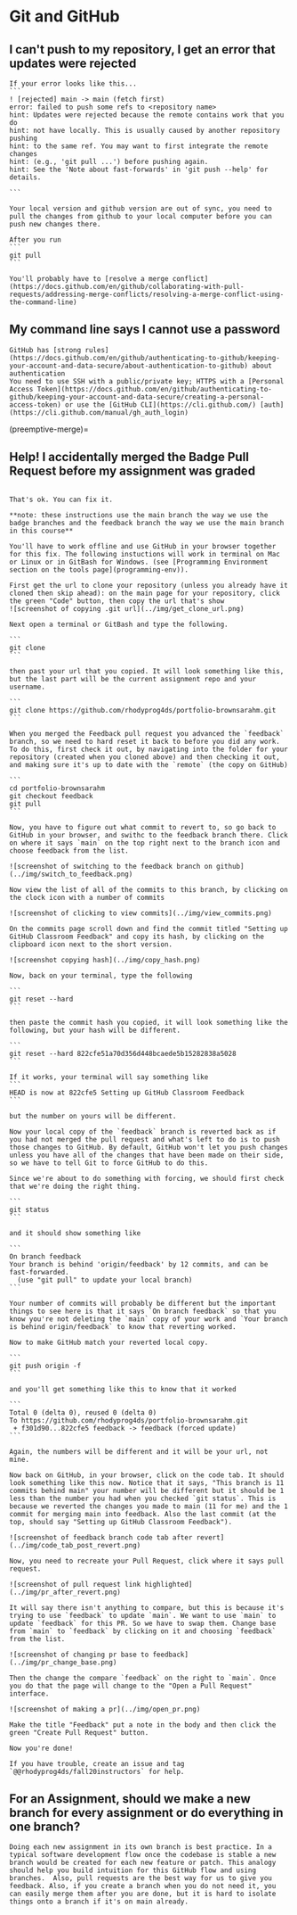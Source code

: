 # Git and GitHub


<!--
````{toggle}

````
 -->
## I can't push to my repository, I get an error that updates were rejected
````{toggle}
If your error looks like this...
```
! [rejected] main -> main (fetch first)
error: failed to push some refs to <repository name>
hint: Updates were rejected because the remote contains work that you do
hint: not have locally. This is usually caused by another repository pushing
hint: to the same ref. You may want to first integrate the remote changes
hint: (e.g., 'git pull ...') before pushing again.
hint: See the 'Note about fast-forwards' in 'git push --help' for details.

```

Your local version and github version are out of sync, you need to pull the changes from github to your local computer before you can push new changes there.  

After you run
```
git pull
```

You'll probably have to [resolve a merge conflict](https://docs.github.com/en/github/collaborating-with-pull-requests/addressing-merge-conflicts/resolving-a-merge-conflict-using-the-command-line)
````





## My command line says I cannot use a password
````{toggle}
GitHub has [strong rules](https://docs.github.com/en/github/authenticating-to-github/keeping-your-account-and-data-secure/about-authentication-to-github) about authentication
You need to use SSH with a public/private key; HTTPS with a [Personal Access Token](https://docs.github.com/en/github/authenticating-to-github/keeping-your-account-and-data-secure/creating-a-personal-access-token) or use the [GitHub CLI](https://cli.github.com/) [auth](https://cli.github.com/manual/gh_auth_login)

````

<!-- ### My .ipynb file isn't showing in the staging area or didn't push
````{toggle}
.ipynb files are json that include all of the output, including tables as html and plots as svg, so, unlike plain code files, they don't play well with
version control.  

Your portfolio has `*/*.ipynb` in the `.gitignore` file, so that these files do
not end up in your repository.  Instead, you'll convert your notebooks to
[Myst Markdown](https://myst-parser.readthedocs.io/en/latest/) with
[jupytext](https://jupytext.readthedocs.io/) via a
[precommit hook](https://jupytext.readthedocs.io/en/latest/using-pre-commit.html).

Your portfolio has the code to do this already, what you should do is make sure
that `pre-commit` is installed and then run `pre-commit install`  
(see your portfolio's README.md file for more detail)

If this doesn't work, you can follow the alterntive in the porfolio readme.

If that doesn't work, and you have time before the deadline, create an issue to
get help.  

As a last resort, use the jupyter interface to download (File > Download as > ...)your notebook as `.md`
if avialable or `.py` if not and then move that file from your Downloads folder
to your repository.  We'll set up another workflow for future work
```` -->


<!-- ### My copy of the site won't compile
````{toggle}
If there's an error your notebook it can't complete running. You can allow it to run if the error is on purpose by changing settings as mentioned on the [formatting](portfolio/formatting) page.

```` -->


(preemptive-merge)=
## Help! I accidentally merged the Badge Pull Request before my assignment was graded
````{toggle}

That's ok. You can fix it.

**note: these instructions use the main branch the way we use the badge branches and the feedback branch the way we use the main branch in this course**

You'll have to work offline and use GitHub in your browser together for this fix. The following instuctions will work in terminal on Mac or Linux or in GitBash for Windows. (see [Programming Environment section on the tools page](programming-env)).

First get the url to clone your repository (unless you already have it cloned then skip ahead): on the main page for your repository, click the green "Code" button, then copy the url that's show
![screenshot of copying .git url](../img/get_clone_url.png)

Next open a terminal or GitBash and type the following.

```
git clone
```

then past your url that you copied. It will look something like this, but the last part will be the current assignment repo and your username.

```
git clone https://github.com/rhodyprog4ds/portfolio-brownsarahm.git
```

When you merged the Feedback pull request you advanced the `feedback` branch, so we need to hard reset it back to before you did any work. To do this, first check it out, by navigating into the folder for your repository (created when you cloned above) and then checking it out, and making sure it's up to date with the `remote` (the copy on GitHub)

```
cd portfolio-brownsarahm
git checkout feedback
git pull
```

Now, you have to figure out what commit to revert to, so go back to GitHub in your browser, and swithc to the feedback branch there. Click on where it says `main` on the top right next to the branch icon and choose feedback from the list.

![screenshot of switching to the feedback branch on github](../img/switch_to_feedback.png)

Now view the list of all of the commits to this branch, by clicking on the clock icon with a number of commits

![screenshot of clicking to view commits](../img/view_commits.png)

On the commits page scroll down and find the commit titled "Setting up GitHub Classroom Feedback" and copy its hash, by clicking on the clipboard icon next to the short version.

![screenshot copying hash](../img/copy_hash.png)

Now, back on your terminal, type the following

```
git reset --hard
```

then paste the commit hash you copied, it will look something like the following, but your hash will be different.

```
git reset --hard 822cfe51a70d356d448bcaede5b15282838a5028
```

If it works, your terminal will say something like
```
HEAD is now at 822cfe5 Setting up GitHub Classroom Feedback
```

but the number on yours will be different.

Now your local copy of the `feedback` branch is reverted back as if you had not merged the pull request and what's left to do is to push those changes to GitHub. By default, GitHub won't let you push changes unless you have all of the changes that have been made on their side, so we have to tell Git to force GitHub to do this.

Since we're about to do something with forcing, we should first check that we're doing the right thing.

```
git status
```

and it should show something like

```
On branch feedback
Your branch is behind 'origin/feedback' by 12 commits, and can be fast-forwarded.
  (use "git pull" to update your local branch)
```

Your number of commits will probably be different but the important things to see here is that it says `On branch feedback` so that you know you're not deleting the `main` copy of your work and `Your branch is behind origin/feedback` to know that reverting worked.

Now to make GitHub match your reverted local copy.

```
git push origin -f
```

and you'll get something like this to know that it worked

```
Total 0 (delta 0), reused 0 (delta 0)
To https://github.com/rhodyprog4ds/portfolio-brownsarahm.git
 + f301d90...822cfe5 feedback -> feedback (forced update)
```

Again, the numbers will be different and it will be your url, not mine.

Now back on GitHub, in your browser, click on the code tab. It should look something like this now. Notice that it says, "This branch is 11 commits behind main" your number will be different but it should be 1 less than the number you had when you checked `git status`. This is because we reverted the changes you made to main (11 for me) and the 1 commit for merging main into feedback. Also the last commit (at the top, should say "Setting up GitHub Classroom Feedback").

![screenshot of feedback branch code tab after revert](../img/code_tab_post_revert.png)

Now, you need to recreate your Pull Request, click where it says pull request.

![screenshot of pull request link highlighted](../img/pr_after_revert.png)

It will say there isn't anything to compare, but this is because it's trying to use `feedback` to update `main`. We want to use `main` to update `feedback` for this PR. So we have to swap them. Change base from `main` to `feedback` by clicking on it and choosing `feedback` from the list.

![screenshot of changing pr base to feedback](../img/pr_change_base.png)

Then the change the compare `feedback` on the right to `main`. Once you do that the page will change to the "Open a Pull Request" interface.

![screenshot of making a pr](../img/open_pr.png)

Make the title "Feedback" put a note in the body and then click the green "Create Pull Request" button.

Now you're done!

If you have trouble, create an issue and tag `@@rhodyprog4ds/fall20instructors` for help.

````
## For an Assignment, should we make a new branch for every assignment or do everything in one branch?
````
Doing each new assignment in its own branch is best practice. In a typical software development flow once the codebase is stable a new branch would be created for each new feature or patch. This analogy should help you build intuition for this GitHub flow and using branches.  Also, pull requests are the best way for us to give you feedback. Also, if you create a branch when you do not need it, you can easily merge them after you are done, but it is hard to isolate things onto a branch if it's on main already.
````
